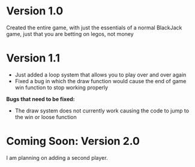 # Version 1.0
Created the entire game, with just the essentials of a normal BlackJack game, just that you are betting on legos, not money

# Version 1.1
- Just added a loop system that allows you to play over and over again
- Fixed a bug in which the draw function would cause the end of game win function to stop working properly

**Bugs that need to be fixed:**
- The draw system does not currently work causing the code to jump to the win or loose function

# Coming Soon: Version 2.0
I am planning on adding a second player. 
